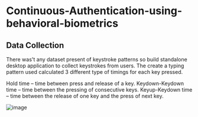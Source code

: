 # Continuous-Authentication-using-behavioral-biometrics
## Data Collection

There was't any dataset present of keystroke patterns so build standalone desktop application to collect keystrokes from users. The create a typing pattern used calculated 3 different type of timings for each key pressed.

Hold time – time between press and release of a key.
Keydown-Keydown time – time between the pressing of consecutive keys.
Keyup-Keydown time – time between the release of one key and the press of next key.


![image](https://github.com/user-attachments/assets/bd8e3873-78a2-424f-8b27-2e85e54b5a44)
